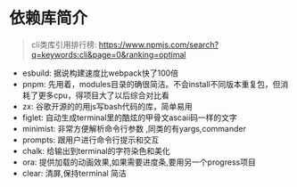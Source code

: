 # 依赖库简介

> cli类库引用排行榜: <https://www.npmjs.com/search?q=keywords:cli&page=0&ranking=optimal>

- esbuild: 据说构建速度比webpack快了100倍
- pnpm: 先用着，modules目录的确很简洁。不会install不同版本重复包，但消耗了更多cpu，得项目大了以后综合对比看
- zx: 谷歌开源的的用js写bash代码的库，简单易用
- figlet: 自动生成terminal里的酷炫的甲骨文ascaii码一样的文字
- minimist: 非常方便解析命令行参数 ,同类的有yargs,commander
- prompts: 跟用户进行命令行提示和交互
- chalk: 给输出到terminal的字符染色和美化
- ora: 提供加载的动画效果,如果需要进度条,要用另一个progress项目
- clear: 清屏,保持terminal 简洁
